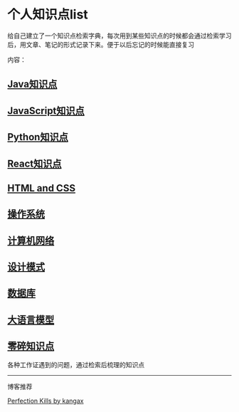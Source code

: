 # 个人知识点list

给自己建立了一个知识点检索字典，每次用到某些知识点的时候都会通过检索学习后，用文章、笔记的形式记录下来。便于以后忘记的时候能直接复习

内容：

## [Java知识点](./1_java)

## [JavaScript知识点](./1_javascript)

## [Python知识点](./1_javascript)

## [React知识点](./2_React)

## [HTML and CSS](./3_HTML&CSS)

## [操作系统](./4_操作系统相关)

## [计算机网络](./5_计算机网络)

## [设计模式](./6_设计模式)

## [数据库](./9_Database)

## [大语言模型](./14_LLM)

## [零碎知识点](./零碎知识点)

各种工作证遇到的问题，通过检索后梳理的知识点

------

博客推荐

[Perfection Kills by kangax](http://perfectionkills.com/)
